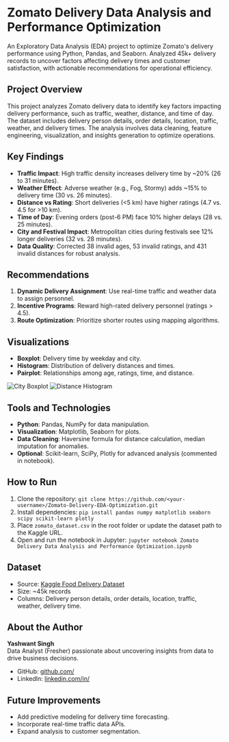 # Zomato Delivery Data Analysis and Performance Optimization

An Exploratory Data Analysis (EDA) project to optimize Zomato's delivery performance using Python, Pandas, and Seaborn. Analyzed 45k+ delivery records to uncover factors affecting delivery times and customer satisfaction, with actionable recommendations for operational efficiency.[](https://github.com/Yashwant-pro/Zomato-Delivery-EDA-Optimization)

## Project Overview
This project analyzes Zomato delivery data to identify key factors impacting delivery performance, such as traffic, weather, distance, and time of day. The dataset includes delivery person details, order details, location, traffic, weather, and delivery times. The analysis involves data cleaning, feature engineering, visualization, and insights generation to optimize operations.

## Key Findings
- **Traffic Impact**: High traffic density increases delivery time by ~20% (26 to 31 minutes).
- **Weather Effect**: Adverse weather (e.g., Fog, Stormy) adds ~15% to delivery time (30 vs. 26 minutes).
- **Distance vs Rating**: Short deliveries (<5 km) have higher ratings (4.7 vs. 4.5 for >10 km).
- **Time of Day**: Evening orders (post-6 PM) face 10% higher delays (28 vs. 25 minutes).
- **City and Festival Impact**: Metropolitan cities during festivals see 12% longer deliveries (32 vs. 28 minutes).
- **Data Quality**: Corrected 38 invalid ages, 53 invalid ratings, and 431 invalid distances for robust analysis.

## Recommendations
1. **Dynamic Delivery Assignment**: Use real-time traffic and weather data to assign personnel.
2. **Incentive Programs**: Reward high-rated delivery personnel (ratings > 4.5).
3. **Route Optimization**: Prioritize shorter routes using mapping algorithms.

## Visualizations
- **Boxplot**: Delivery time by weekday and city.
- **Histogram**: Distribution of delivery distances and times.
- **Pairplot**: Relationships among age, ratings, time, and distance.

![City Boxplot](city_boxplot.png)
![Distance Histogram](distance_histogram.png)

## Tools and Technologies
- **Python**: Pandas, NumPy for data manipulation.
- **Visualization**: Matplotlib, Seaborn for plots.
- **Data Cleaning**: Haversine formula for distance calculation, median imputation for anomalies.
- **Optional**: Scikit-learn, SciPy, Plotly for advanced analysis (commented in notebook).

## How to Run
1. Clone the repository: `git clone https://github.com/<your-username>/Zomato-Delivery-EDA-Optimization.git`
2. Install dependencies: `pip install pandas numpy matplotlib seaborn scipy scikit-learn plotly`
3. Place `zomato_dataset.csv` in the root folder or update the dataset path to the Kaggle URL.
4. Open and run the notebook in Jupyter: `jupyter notebook Zomato Delivery Data Analysis and Performance Optimization.ipynb`

## Dataset
- Source: [Kaggle Food Delivery Dataset](https://www.kaggle.com/datasets/gauravmalik26/food-delivery-dataset)
- Size: ~45k records
- Columns: Delivery person details, order details, location, traffic, weather, delivery time.

## About the Author
**Yashwant Singh**  
Data Analyst (Fresher) passionate about uncovering insights from data to drive business decisions.  
- GitHub: [github.com/<your-username>](https://github.com/<your-username>)  
- LinkedIn: [linkedin.com/in/<your-linkedin>](https://linkedin.com/in/<your-linkedin>)  

## Future Improvements
- Add predictive modeling for delivery time forecasting.
- Incorporate real-time traffic data APIs.
- Expand analysis to customer segmentation.

